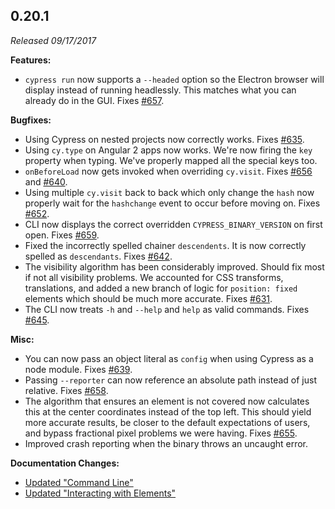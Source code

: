 ## 0.20.1

*Released 09/17/2017*

**Features:**

- `cypress run` now supports a `--headed` option so the Electron browser will display instead of running headlessly. This matches what you can already do in the GUI. Fixes [#657](https://github.com/cypress-io/cypress/issues/657).

**Bugfixes:**

- Using Cypress on nested projects now correctly works. Fixes [#635](https://github.com/cypress-io/cypress/issues/635).
- Using `cy.type` on Angular 2 apps now works. We're now firing the `key` property when typing. We've properly mapped all the special keys too.
- `onBeforeLoad` now gets invoked when overriding `cy.visit`. Fixes [#656](https://github.com/cypress-io/cypress/issues/656) and [#640](https://github.com/cypress-io/cypress/issues/640).
- Using multiple `cy.visit` back to back which only change the `hash` now properly wait for the `hashchange` event to occur before moving on. Fixes [#652](https://github.com/cypress-io/cypress/issues/652).
- CLI now displays the correct overridden `CYPRESS_BINARY_VERSION` on first open. Fixes [#659](https://github.com/cypress-io/cypress/issues/659).
- Fixed the incorrectly spelled chainer `descendents`. It is now correctly spelled as `descendants`. Fixes [#642](https://github.com/cypress-io/cypress/issues/642).
- The visibility algorithm has been considerably improved. Should fix most if not all visibility problems. We accounted for CSS transforms, translations, and added a new branch of logic for `position: fixed` elements which should be much more accurate. Fixes [#631](https://github.com/cypress-io/cypress/issues/631).
- The CLI now treats `-h` and `--help` and `help` as valid commands. Fixes [#645](https://github.com/cypress-io/cypress/issues/645).

**Misc:**

- You can now pass an object literal as `config` when using Cypress as a node module. Fixes [#639](https://github.com/cypress-io/cypress/issues/639).
- Passing `--reporter` can now reference an absolute path instead of just relative. Fixes [#658](https://github.com/cypress-io/cypress/issues/658).
- The algorithm that ensures an element is not covered now calculates this at the center coordinates instead of the top left. This should yield more accurate results, be closer to the default expectations of users, and bypass fractional pixel problems we were having. Fixes [#655](https://github.com/cypress-io/cypress/issues/655).
- Improved crash reporting when the binary throws an uncaught error.

**Documentation Changes:**

- [Updated "Command Line"](/guides/guides/command-line)
- [Updated "Interacting with Elements"](/guides/core-concepts/interacting-with-elements)


